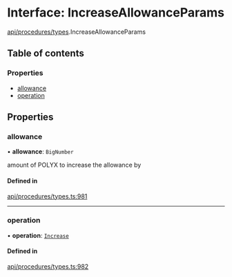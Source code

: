 # Interface: IncreaseAllowanceParams

[api/procedures/types](../wiki/api.procedures.types).IncreaseAllowanceParams

## Table of contents

### Properties

- [allowance](../wiki/api.procedures.types.IncreaseAllowanceParams#allowance)
- [operation](../wiki/api.procedures.types.IncreaseAllowanceParams#operation)

## Properties

### allowance

• **allowance**: `BigNumber`

amount of POLYX to increase the allowance by

#### Defined in

[api/procedures/types.ts:981](https://github.com/PolymeshAssociation/polymesh-sdk/blob/079537ad/src/api/procedures/types.ts#L981)

___

### operation

• **operation**: [`Increase`](../wiki/api.procedures.types.AllowanceOperation#increase)

#### Defined in

[api/procedures/types.ts:982](https://github.com/PolymeshAssociation/polymesh-sdk/blob/079537ad/src/api/procedures/types.ts#L982)
